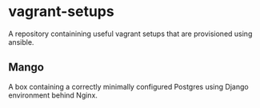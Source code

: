 vagrant-setups
==============

A repository containining useful vagrant setups that are provisioned using ansible.

Mango
-----

A box containing a correctly minimally configured Postgres using Django environment behind Nginx.
